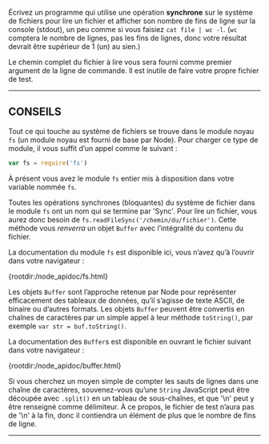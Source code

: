 Écrivez un programme qui utilise une opération **synchrone** sur le système
de fichiers pour lire un fichier et afficher son nombre de fins de ligne sur
la console (stdout), un peu comme si vous faisiez `cat file | wc -l`.  (`wc`
comptera le nombre de lignes, pas les fins de lignes, donc votre résultat
devrait être supérieur de 1 (un) au sien.)

Le chemin complet du fichier à lire vous sera fourni comme premier argument
de la ligne de commande.  Il est inutile de faire votre propre fichier de test.

----------------------------------------------------------------------

## CONSEILS

Tout ce qui touche au système de fichiers se trouve dans le module noyau `fs`
(un module noyau est fourni de base par Node).  Pour charger ce type de
module, il vous suffit d’un appel comme le suivant :

```js
var fs = require('fs')
```

À présent vous avez le module `fs` entier mis à disposition dans votre
variable nommée `fs`.

Toutes les opérations synchrones (bloquantes) du système de fichier dans le
module `fs` ont un nom qui se termine par 'Sync'.  Pour lire un fichier, vous
aurez donc besoin de `fs.readFileSync('/chemin/du/fichier')`.  Cette méthode
vous *renverra* un objet `Buffer` avec l’intégralité du contenu du fichier.

La documentation du module `fs` est disponible ici, vous n’avez qu’à l’ouvrir
dans votre navigateur :

  {rootdir:/node_apidoc/fs.html}

Les objets `Buffer` sont l’approche retenue par Node pour représenter
efficacement des tableaux de données, qu’il s’agisse de texte ASCII, de
binaire ou d’autres formats.  Les objets `Buffer` peuvent être convertis
en chaînes de caractères par un simple appel à leur méthode `toString()`,
par exemple `var str = buf.toString()`.

La documentation des `Buffer`s est disponible en ouvrant le fichier
suivant dans votre navigateur :

  {rootdir:/node_apidoc/buffer.html}

Si vous cherchez un moyen simple de compter les sauts de lignes dans une
chaîne de caractères, souvenez-vous qu’une `String` JavaScript peut être
découpée avec `.split()` en un tableau de sous-chaînes, et que '\n' peut
y être renseigné comme délimiteur.  À ce propos, le fichier de test n’aura
pas de '\n' à la fin, donc il contiendra un élément de plus que le nombre
de fins de ligne.

----------------------------------------------------------------------
